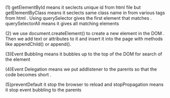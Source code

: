 (1) getElementById means it seclects unique id from html file but getElementByClass means it seclects same class name in from various tags from html .
Using querySelector gives the  first element that matches .
querySelectorAll means it gives all matching elements


(2) we use document.createElement() to  create a new element in the DOM . Then we add text or attributes to it and  insert it into the page with methods like appendChild() or append().



(3)Event Bubbling means it bubbles up to the top of the DOM for search of the element



(4)Event Delegation  means we put addlistener to the parents so that the code becomes short .


(5)preventDefault it stop the browser to reload 
and
stopPropagation means it stop event bubbling to the parents